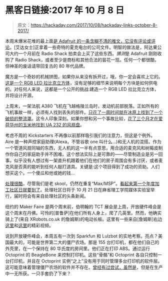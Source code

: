 # 黑客日链接:2017 年 10 月 8 日

> 原文：<https://hackaday.com/2017/10/08/hackaday-links-october-8-2017/>

本周末爆米花堆的最上面[是 Adafruit 的一条含糊不清的推文，它没有评论或评论](https://twitter.com/adafruit/status/916473322203992064)。[艾达女士]正拿着一些奇特的夏克电台的公司文件。明智的做法是，阿达果公司大约一个月前在 Radio Shack 拍卖会上买了这些东西。*猜测*是 Adafruit 刚刚收购了 Radio Shack，或者至少是商标和其他合法的昙花一现。任何一个都很酷，但神圣的废话请带回复古的 80 年代品牌。

魔方是一个奇妙的机械拼图，如果你从来没有拆开过，哦，你一定会喜欢上它的。 [这是一个 RGB LED 拉比克立方体](https://www.youtube.com/watch?v=NVgqk8rSd-Q)，没有足够的细节来说明每个方块是如何供电的。对任何人来说，这都是一个公开的挑战:建造一个 RGB LED 拉比克立方体，并将设计开源。

上周末，一架法航 A380 飞机在飞越格陵兰岛时，发动机前部脱落。正如所有的飞机事故一样，必须有人找到丢失的部件。[只花了一周时间就在冰原上找到了一个破损的整流罩](https://twitter.com/AirportWebcams/status/916346736502890496)。这令人印象深刻。如果你想和另一个事故比较，[花了三个月才在爱荷华州的玉米地找到 UA 232 的风扇盘](https://en.wikipedia.org/wiki/United_Airlines_Flight_232)。

考虑不周的 Kickstarters 不再像以前那样吸引我们的注意力，但这是个例外。Aire 是一种声控家庭助理(Alexa，不管谷歌 one 叫什么…)和无人机的混搭。作为一个管道风扇同轴的东西，无人机的这一半有点意思，用合适的麦克风和树莓皮制作你自己的家庭助手并不困难。这个想法实际上是可靠的——尽管制造业是另一回事。似乎没有人想过有一架直升机跟着他们在他们的房子周围会有多讨厌，或者麦克风是否真的能听到任何人敲打道具。关键是:这个项目得到了成功的资助。人们想买这个。一个傻瓜和他或她的钱…

[处理很酷](https://processing.org/)，尽管我们是老 skool，仍然在重复“Max/MSP”。[看起来第一个年度加工社区日就要到了](https://day.processing.org/)。处理社区日将于 10 月 21 日在麻省理工学院媒体实验室举行，届时将会有来自处理社区的头条新闻。

纽约的 Maker Faire 是两个周末前，伯明翰的 TCT 展会是上周，开放硬件峰会是这个周末在丹佛。可怜的[普鲁萨]在他们所有人身上，爬了几英里。然而，他确实骑上了(来自 XRobots.co.uk 的詹姆斯)的电动长板。这里有一些来自[詹姆斯]右边[这里](https://www.youtube.com/watch?v=rKweqmF_-r0)和[这里](https://www.youtube.com/watch?v=GwjXboWifzc)的精彩视频。

说到开放硬件峰会，本周五有一次到 Sparkfun 和 Lulzbot 的实地考察。亮点？美国最大的，可能是世界第二大的僵尸农场。那是 155 台打印机，都在他们自己的外壳里，在一个保持在 80 华氏度的房间里。他们正在打印 ABS。通过运行 Octoprint 的 BeagleBone 来控制打印机。这些“骨骼”和 Octoprint 各自只控制一台打印机，并且在 Octoprint 实例“之上”没有用于同时管理多台打印机的软件层。这可能意味着管理僵尸农场的软件并不存在。[曾经有过尝试，虽然是](https://github.com/Hoektronics/BotQueue)，但是在生产中一无所获。一只手套扔了下来？